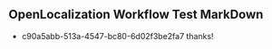 ## OpenLocalization Workflow Test MarkDown
* c90a5abb-513a-4547-bc80-6d02f3be2fa7 thanks!

<!--HONumber=Jul16_HO4-->


